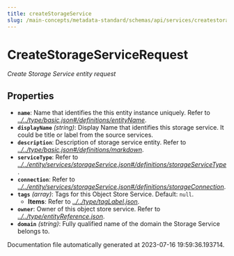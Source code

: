```yaml
---
title: createStorageService
slug: /main-concepts/metadata-standard/schemas/api/services/createstorageservice
---
```


# CreateStorageServiceRequest

*Create Storage Service entity request*

## Properties

- **`name`**: Name that identifies the this entity instance uniquely. Refer to *[../../type/basic.json#/definitions/entityName](#/../type/basic.json#/definitions/entityName)*.
- **`displayName`** *(string)*: Display Name that identifies this storage service. It could be title or label from the source services.
- **`description`**: Description of storage service entity. Refer to *[../../type/basic.json#/definitions/markdown](#/../type/basic.json#/definitions/markdown)*.
- **`serviceType`**: Refer to *[../../entity/services/storageService.json#/definitions/storageServiceType](#/../entity/services/storageService.json#/definitions/storageServiceType)*.
- **`connection`**: Refer to *[../../entity/services/storageService.json#/definitions/storageConnection](#/../entity/services/storageService.json#/definitions/storageConnection)*.
- **`tags`** *(array)*: Tags for this Object Store Service. Default: `null`.
  - **Items**: Refer to *[../../type/tagLabel.json](#/../type/tagLabel.json)*.
- **`owner`**: Owner of this object store service. Refer to *[../../type/entityReference.json](#/../type/entityReference.json)*.
- **`domain`** *(string)*: Fully qualified name of the domain the Storage Service belongs to.


Documentation file automatically generated at 2023-07-16 19:59:36.193714.
